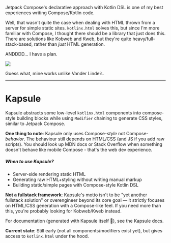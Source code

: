 Jetpack Compose's declarative approach with Kotlin DSL is one of my best experiences writing Compose/Kotlin code.

Well, that wasn't quite the case when dealing with HTML thrown from a server for simple static sites. `kotlinx.html` solves this, but since I'm more familiar with Compose, I thought there should be a library that just does this. There are solutions like Kobweb and Kweb, but they're quite heavy/full-stack-based, rather than *just* HTML generation.

ANDDDD... I have a plan.

![](https://github.com/user-attachments/assets/1dadec04-f358-48b7-a241-56f196b82929)

Guess what, mine works unlike Vander Linde’s.

---

# Kapsule

Kapsule abstracts some low-level `kotlinx.html` components into compose-style building blocks while using `Modifier` chaining to generate CSS styles, similar to Jetpack Compose.

**One thing to note**: Kapsule only uses Compose-*style* not Compose-*behavior*. The behaviour still depends on HTML/CSS (and JS if you add raw scripts). You should look up MDN docs or Stack Overflow when something doesn't behave like mobile Compose - that's the web dev experience.

##### When to use Kapsule?
- Server-side rendering static HTML
- Generating raw HTML+styling without writing manual markup
- Building static/simple pages with Compose-style Kotlin DSL

**Not a fullstack framework**: Kapsule's motto isn't to be "yet another fullstack solution" or overengineer beyond its core goal — it strictly focuses on HTML/CSS generation with a Compose-like feel. If you need more than this, you're probably looking for Kobweb/Kweb instead.

For documentation (generated with Kapsule itself 🦅), see the Kapsule docs.

**Current state**: Still early (not all components/modifiers exist yet), but gives access to `kotlinx.html` under the hood.